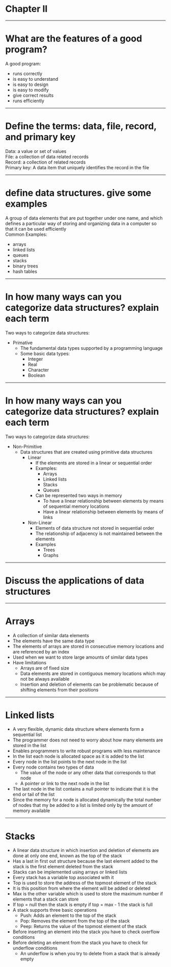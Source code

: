 # Chapter II

---

# What are the features of a good program?

A good program:
- runs correctly
- is easy to understand
- is easy to design 
- is easy to modify 
- give correct results
- runs efficiently

---

# Define the terms: data, file, record, and primary key

Data: a value or set of values<br />
File: a collection of data related records<br />
Record: a collection of related records<br />
Primary key: A data item that uniquely identifies the record in the file<br />

---

# define data structures. give some examples 

A group of data elements that are put together under one name, and which defines a particular way of storing and organizing data in a computer so that it can be used efficiently<br />
Common Examples:<br />
- arrays 
- linked lists
- queues
- stacks
- binary trees 
- hash tables

---

# In how many ways can you categorize data structures? explain each term

Two ways to categorize data structures:<br />
- Primative
  - The fundamental data types supported by a programming language
  - Some basic data types:
    - Integer
    - Real
    - Character
    - Boolean

---

# In how many ways can you categorize data structures? explain each term

Two ways to categorize data structures:<br />
- Non-Primitive
  - Data structures that are created using primitive data structures
    - Linear
      - If the elements are stored in a linear or sequential order
      - Examples:
        - Arrays
        - Linked lists
        - Stacks
        - Queues
      - Can be represented two ways in memory
        - To have a linear relationship between elements by means of sequential memory locations
        - Have a linear relationship between elements by means of links
    - Non-Linear
      - Elements of data structure not stored in sequential order
      - The relationship of adjacency is not maintained between the elements
      - Examples
        - Trees
        - Graphs

---

# Discuss the applications of data structures

---

# Arrays

- A collection of similar data elements
- The elements have the same data type
- The elements of arrays are stored in consecutive memory locations and are referenced by an index
- Used when we want to store large amounts of similar data types
- Have limitations
  - Arrays are of fixed size
  - Data elements are stored in contiguous memory locations which may not be always available
  - Insertion and deletion of elements can be problematic because of shifting elements from their positions

---

# Linked lists

- A very flexible, dynamic data structure where elements form a sequential list
- The programmer does not need to worry about how many elements are stored in the list
- Enables programmers to write robust programs with less maintenance
- In the list each node is allocated space as it is added to the list 
- Every node in the list points to the next node in the list
- Every node contains two types of data
  - The value of the node or any other data that corresponds to that node
  - A pointer or link to the next node in the list
- The last node in the list contains a null pointer to indicate that it is the end or tail of the list
- Since the memory for a node is allocated dynamically the total number of nodes that my be added to a list is limited only by the amount of memory available

---

# Stacks

- A linear data structure in which insertion and deletion of elements are done at only one end, known as the top of the stack
- Has a last in first out structure because the last element added to the stack is the first element deleted from the stack
- Stacks can be implemented using arrays or linked lists 
- Every stack has a variable top associated with it
- Top is used to store the address of the topmost element of the stack
- It is this position from where the element will be added or deleted
- Max is the other variable which is used to store the maximum number if elements that a stack can store
- If top = null then the stack is empty if top = max - 1 the stack is full
- A stack supports three basic operations
  - Push: Adds an element to the top of the stack
  - Pop: Removes the element from the top of the stack
  - Peep: Returns the value of the topmost element of the stack
- Before inserting an element into the stack you have to check overflow conditions
- Before deleting an element from the stack you have to check for underflow conditions 
  - An underflow is when you try to delete from a stack that is already empty
